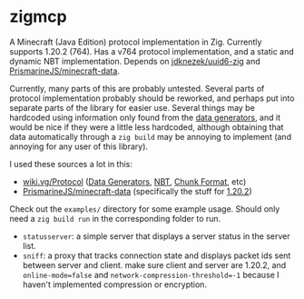 # zigmcp

A Minecraft (Java Edition) protocol implementation in Zig. Currently supports 1.20.2
(764). Has a v764 protocol implementation, and a static and dynamic NBT implementation.
Depends on [jdknezek/uuid6-zig](https://github.com/jdknezek/uuid6-zig) and
[PrismarineJS/minecraft-data](https://github.com/PrismarineJS/minecraft-data).

Currently, many parts of this are probably untested. Several parts of protocol
implementation probably should be reworked, and perhaps put into separate parts of the
library for easier use. Several things may be hardcoded using information only found
from the [data generators](https://wiki.vg/Data_Generators), and it would be nice if
they were a little less hardcoded, although obtaining that data automatically through
a `zig build` may be annoying to implement (and annoying for any user of this library).

I used these sources a lot in this:

- [wiki.vg/Protocol](https://wiki.vg/Protocol)
    ([Data Generators](https://wiki.vg/Data_Generators), [NBT](https://wiki.vg/NBT),
        [Chunk Format](https://wiki.vg/Chunk_Format), etc)
- [PrismarineJS/minecraft-data](https://github.com/PrismarineJS/minecraft-data)
    (specifically the stuff for
    [1.20.2](https://github.com/PrismarineJS/minecraft-data/tree/master/data/pc/1.20.2))

Check out the `examples/` directory for some example usage. Should only need a
`zig build run` in the corresponding folder to run.

- `statusserver`: a simple server that displays a server status in the server list.
- `sniff`: a proxy that tracks connection state and displays packet ids sent between
    server and client. make sure client and server are 1.20.2, and `online-mode=false`
    and `network-compression-threshold=-1` because I haven't implemented compression or
    encryption.
